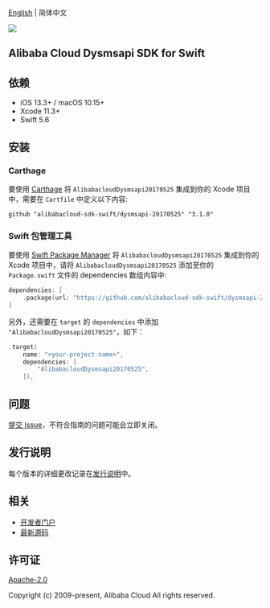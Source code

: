 [English](README.md) | 简体中文

![](https://aliyunsdk-pages.alicdn.com/icons/AlibabaCloud.svg)

## Alibaba Cloud Dysmsapi SDK for Swift

## 依赖

- iOS 13.3+ / macOS 10.15+
- Xcode 11.3+
- Swift 5.6

## 安装

### Carthage

要使用 [Carthage](https://github.com/Carthage/Carthage) 将 `AlibabacloudDysmsapi20170525` 集成到你的 Xcode 项目中，需要在 `Cartfile` 中定义以下内容:

```ogdl
github "alibabacloud-sdk-swift/dysmsapi-20170525" "3.1.0"
```

### Swift 包管理工具

要使用 [Swift Package Manager](https://swift.org/package-manager/) 将 `AlibabacloudDysmsapi20170525` 集成到你的 Xcode 项目中，请将 `AlibabacloudDysmsapi20170525` 添加至你的 `Package.swift` 文件的 dependencies 数组内容中:

```swift
dependencies: [
    .package(url: "https://github.com/alibabacloud-sdk-swift/dysmsapi-20170525.git", from: "3.1.0")
]
```

另外，还需要在 `target` 的 `dependencies` 中添加 `"AlibabacloudDysmsapi20170525"`，如下：

```swift
.target(
    name: "<your-project-name>",
    dependencies: [
        "AlibabacloudDysmsapi20170525",
    ]),
```

## 问题

[提交 Issue](https://github.com/alibabacloud-sdk-swift/dysmsapi-20170525/issues/new)，不符合指南的问题可能会立即关闭。

## 发行说明

每个版本的详细更改记录在[发行说明](./ChangeLog.txt)中。

## 相关

* [开发者门户](https://next.api.aliyun.com/home)
* [最新源码](https://github.com/alibabacloud-sdk-swift/dysmsapi-20170525)

## 许可证

[Apache-2.0](http://www.apache.org/licenses/LICENSE-2.0)

Copyright (c) 2009-present, Alibaba Cloud All rights reserved.
